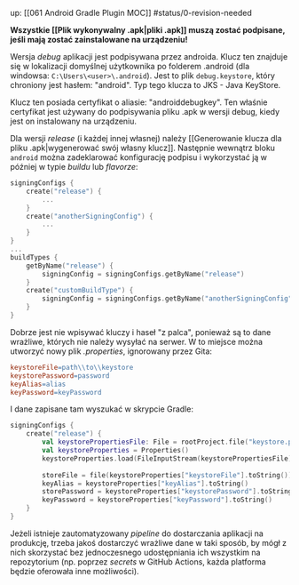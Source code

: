 up: [[061 Android Gradle Plugin MOC]]
#status/0-revision-needed 

**Wszystkie [[Plik wykonywalny .apk|pliki .apk]] muszą zostać podpisane, jeśli mają zostać zainstalowane na urządzeniu!**

Wersja *debug* aplikacji jest podpisywana przez androida. Klucz ten znajduje się w lokalizacji domyślnej użytkownika po folderem .android (dla windowsa: `C:\Users\<user>\.android`). Jest to plik `debug.keystore`, który chroniony jest hasłem: "android". Typ tego klucza to JKS - Java KeyStore.

Klucz ten posiada certyfikat o aliasie: "androiddebugkey". Ten właśnie certyfikat jest używany do podpisywania pliku .apk w wersji debug, kiedy jest on instalowany na urządzeniu.


Dla wersji *release* (i każdej innej własnej) należy [[Generowanie klucza dla pliku .apk|wygenerować swój własny klucz]]. Następnie wewnątrz bloku `android` można zadeklarować konfigurację podpisu i wykorzystać ją w później w typie *buildu* lub *flavorze*:

```kotlin
signingConfigs { 
	create("release") { 
		...
	} 
	create("anotherSigningConfig") {
		...
	}
}
...
buildTypes { 
	getByName("release") { 
		signingConfig = signingConfigs.getByName("release") 
	} 
	create("customBuildType") {
		signingConfig = signingConfigs.getByName("anotherSigningConfig") 
	}
}
```

Dobrze jest nie wpisywać kluczy i haseł "z palca", ponieważ są to dane wrażliwe, których nie należy wysyłać na serwer. W to miejsce można utworzyć nowy plik _.properties_, ignorowany przez Gita:

```makefile
keystoreFile=path\\to\\keystore  
keystorePassword=password
keyAlias=alias
keyPassword=keyPassword
```

I dane zapisane tam wyszukać w skrypcie Gradle:

```kotlin
signingConfigs {  
	create("release") {  
		val keystorePropertiesFile: File = rootProject.file("keystore.properties")  
		val keystoreProperties = Properties()  
		keystoreProperties.load(FileInputStream(keystorePropertiesFile))  
  
		storeFile = file(keystoreProperties["keystoreFile"].toString())  
		keyAlias = keystoreProperties["keyAlias"].toString()  
		storePassword = keystoreProperties["keystorePassword"].toString()  
		keyPassword = keystoreProperties["keyPassword"].toString()  
	}  
}
```

Jeżeli istnieje zautomatyzowany _pipeline_ do dostarczania aplikacji na produkcję, trzeba jakoś dostarczyć wrażliwe dane w taki sposób, by mógł z nich skorzystać bez jednoczesnego udostępniania ich wszystkim na repozytorium (np. poprzez _secrets_ w GitHub Actions, każda platforma będzie oferowała inne możliwości).